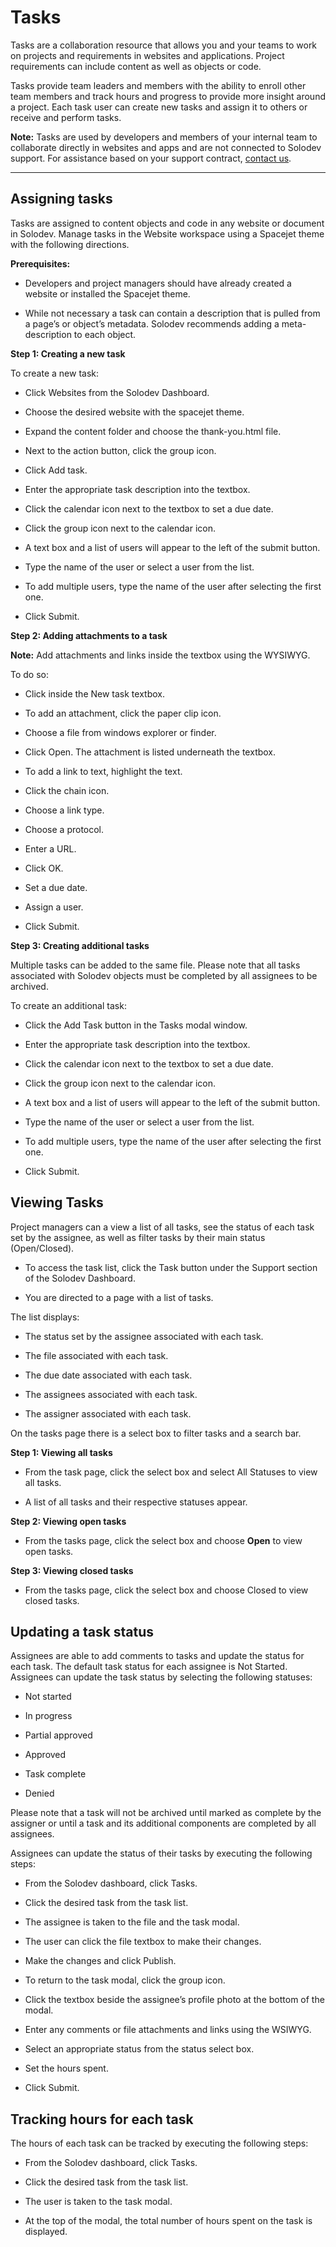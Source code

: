 
# Tasks

Tasks are a collaboration resource that allows you and your teams to work on projects and requirements in websites and applications. Project requirements can include content as well as objects or code.

 

Tasks provide team leaders and members with the ability to enroll other team members and track hours and progress to provide more insight around a project. Each task user can create new tasks and assign it to others or receive and perform tasks.

 

**Note:** Tasks are used by developers and members of your internal team to collaborate directly in websites and apps and are not connected to Solodev support. For assistance based on your support contract, [contact us](mailto:help@solodev.com).

--- 

## Assigning tasks

Tasks are assigned to content objects and code in any website or document in Solodev. Manage tasks in the Website workspace using a Spacejet theme with the following directions.

**Prerequisites:** 
- Developers and project managers should have already created a website or installed the Spacejet theme.

- While not necessary a task can contain a description that is pulled from a page’s or object’s metadata. Solodev recommends adding a meta-description to each object.

**Step 1: Creating a new task**

To create a new task: 

- Click Websites from the Solodev Dashboard.

- Choose the desired website with the spacejet theme.

- Expand the content folder and choose the thank-you.html file.

- Next to the action button, click the group icon.

- Click Add task.

- Enter the appropriate task description into the textbox.

- Click the calendar icon next to the textbox to set a due date.

- Click the group icon next to the calendar icon.

- A text box and a list of users will appear to the left of the submit button.

- Type the name of the user or select a user from the list.

- To add multiple users, type the name of the user after selecting the first one.

- Click Submit.

**Step 2: Adding attachments to a task**

**Note:** Add attachments and links inside the textbox using the WYSIWYG.

To do so:

- Click inside the New task textbox.

- To add an attachment, click the paper clip icon.

- Choose a file from windows explorer or finder.

- Click Open. The attachment is listed underneath the textbox. 

- To add a link to text, highlight the text.

- Click the chain icon. 

- Choose a link type.

- Choose a protocol.

- Enter a URL.

- Click OK. 

- Set a due date.

- Assign a user.

- Click Submit.

**Step 3: Creating additional tasks**

Multiple tasks can be added to the same file. Please note that all tasks associated with Solodev objects must be completed by all assignees to be archived. 

To create an additional task:

- Click the Add Task button in the Tasks modal window.

- Enter the appropriate task description into the textbox.

- Click the calendar icon next to the textbox to set a due date.

- Click the group icon next to the calendar icon.

- A text box and a list of users will appear to the left of the submit button.

- Type the name of the user or select a user from the list.

- To add multiple users, type the name of the user after selecting the first one.

- Click Submit. 

## Viewing Tasks

Project managers can a view a list of all tasks, see the status of each task set by the assignee, as well as filter tasks by their main status (Open/Closed).

- To access the task list, click the Task button under the Support section of the Solodev Dashboard.

- You are directed to a page with a list of tasks. 

The list displays:

- The status set by the assignee associated with each task.

- The file associated with each task. 

- The due date associated with each task. 

- The assignees associated with each task. 

- The assigner associated with each task. 

On the tasks page there is a select box to filter tasks and a search bar. 

**Step 1: Viewing all tasks**

- From the task page, click the select box and select All Statuses to view all tasks.

- A list of all tasks and their respective statuses appear.

**Step 2: Viewing open tasks**

- From the tasks page, click the select box and choose **Open** to view open tasks.

**Step 3: Viewing closed tasks**

- From the tasks page, click the select box and choose Closed to view closed tasks.

## Updating a task status

Assignees are able to add comments to tasks and update the status for each task. The default task status for each assignee is Not Started. Assignees can update the task status by selecting the following statuses:

 - Not started

 - In progress

 - Partial approved

 - Approved

 - Task complete

 - Denied

 Please note that a task will not be archived until marked as complete by the assigner or until a task and its additional components are completed by all assignees.

 

Assignees can update the status of their tasks by executing the following steps:

- From the Solodev dashboard, click Tasks.

- Click the desired task from the task list.

- The assignee is taken to the file and the task modal.

- The user can click the file textbox to make their changes. 

- Make the changes and click Publish.

- To return to the task modal, click the group icon.

- Click the textbox beside the assignee’s profile photo at the bottom of the modal.

- Enter any comments or file attachments and links using the WSIWYG.

- Select an appropriate status from the status select box.

- Set the hours spent.

- Click Submit. 

## Tracking hours for each task

The hours of each task can be tracked by executing the following steps:

- From the Solodev dashboard, click Tasks.

- Click the desired task from the task list.

- The user is taken to the task modal.

- At the top of the modal, the total number of hours spent on the task is displayed. 
